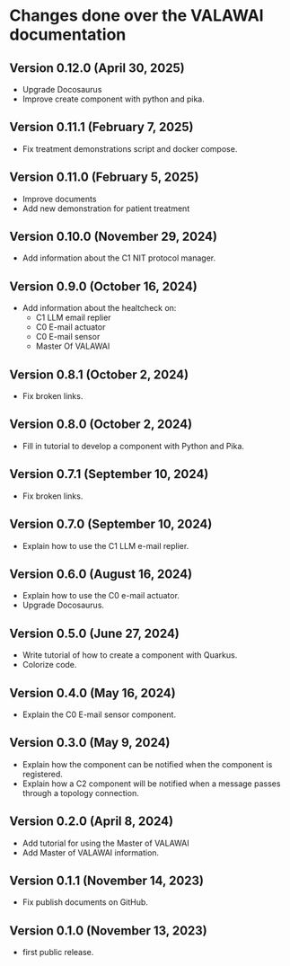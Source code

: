 # Changes done over the VALAWAI documentation


## Version 0.12.0 (April 30, 2025)

 - Upgrade Docosaurus
 - Improve create component with python and pika.


## Version 0.11.1 (February 7, 2025)

 - Fix treatment demonstrations script and docker compose.

 
## Version 0.11.0 (February 5, 2025)

 - Improve documents
 - Add new demonstration for patient treatment

 
## Version 0.10.0 (November 29, 2024)

 - Add information about the C1 NIT protocol manager.
 
 
## Version 0.9.0 (October 16, 2024)

 - Add information about the healtcheck on:
 	- C1 LLM email replier
 	- C0 E-mail actuator
 	- C0 E-mail sensor
 	- Master Of VALAWAI


## Version 0.8.1 (October 2, 2024)

 - Fix broken links.


## Version 0.8.0 (October 2, 2024)

 - Fill in tutorial to develop a component with Python and Pika.
 
 
## Version 0.7.1 (September 10, 2024)

 - Fix broken links.


## Version 0.7.0 (September 10, 2024)

 - Explain how to use the C1 LLM e-mail replier.
 

## Version 0.6.0 (August 16, 2024)

 - Explain how to use the C0 e-mail actuator.
 - Upgrade Docosaurus.


## Version 0.5.0 (June 27, 2024)

 - Write tutorial of how to create a component with Quarkus.
 - Colorize code.
 
 
## Version 0.4.0 (May 16, 2024)

 - Explain the C0 E-mail sensor component.
 

## Version 0.3.0 (May 9, 2024)
 
 - Explain how the component can be notified when the component is registered.
 - Explain how a C2 component will be notified when a message passes through a
  topology connection.
 

## Version 0.2.0 (April 8, 2024)

 - Add tutorial for using the Master of VALAWAI
 - Add Master of VALAWAI information.


## Version 0.1.1 (November 14, 2023)

- Fix publish documents on GitHub.


## Version 0.1.0 (November 13, 2023)

 - first public release.
